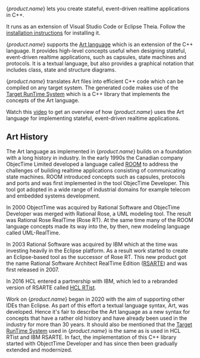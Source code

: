{$product.name$} lets you create stateful, event-driven realtime applications in C++.

It runs as an extension of Visual Studio Code or Eclipse Theia. Follow the [installation instructions](../installing) for installing it.

{$product.name$} supports the [Art language](../art-lang) which is an extension of the C++ language. It provides high-level concepts useful when designing stateful, event-driven realtime applications, such as capsules, state machines and protocols. It is a textual language, but also provides a graphical notation that includes class, state and structure diagrams.

{$product.name$} translates Art files into efficient C++ code which can be compiled on any target system. The generated code makes use of the [Target RunTime System](../target-rts) which is a C++ library that implements the concepts of the Art language.

Watch this [video](https://www.youtube.com/watch?v=6kgg_oDGSQ8) to get an overview of how {$product.name$} uses the Art language for implementing stateful, event-driven realtime applications.

## Art History
The Art language as implemented in {$product.name$} builds on a foundation with a long history in industry. In the early 1990s the Canadian company ObjecTime Limited developed a language called [ROOM](https://www.researchgate.net/publication/221569173_Real-Time_Object-Oriented_Modeling_ROOM) to address the challenges of building realtime applications consisting of communicating state machines. ROOM introduced concepts such as capsules, protocols and ports and was first implemented in the tool ObjecTime Developer. This tool got adopted in a wide range of industrial domains for example telecom and embedded systems development.

In 2000 ObjectTime was acquired by Rational Software and ObjecTime Developer was merged with Rational Rose, a UML modeling tool. The result was Rational Rose RealTime (Rose RT). At the same time many of the ROOM language concepts made its way into the, by then, new modeling language called UML-RealTime.

In 2003 Rational Software was acquired by IBM which at the time was investing heavily in the Eclipse platform. As a result work started to create an Eclipse-based tool as the successor of Rose RT. This new product got the name Rational Software Architect RealTime Edition ([RSARTE](https://rsarte.hcldoc.com/help/topic/com.ibm.xtools.rsarte.webdoc/users-guide/overview.html?cp=26_0)) and was first released in 2007.

In 2016 HCL entered a partnership with IBM, which led to a rebranded version of RSARTE called [HCL RTist](https://rtist.hcldoc.com/help/topic/com.ibm.xtools.rsarte.webdoc/users-guide/overview.html?cp=26_0).

Work on {$product.name$} began in 2020 with the aim of supporting other IDEs than Eclipse. As part of this effort a textual language syntax, Art, was developed. Hence it's fair to describe the Art language as a new syntax for concepts that have a rather old history and have already been used in the industry for more than 30 years. It should also be mentioned that the [Target RunTime System](../target-rts) used in {$product.name$} is the same as is used in HCL RTist and IBM RSARTE. In fact, the implementation of this C++ library started with ObjectTime Developer and has since then been gradually extended and modernized.